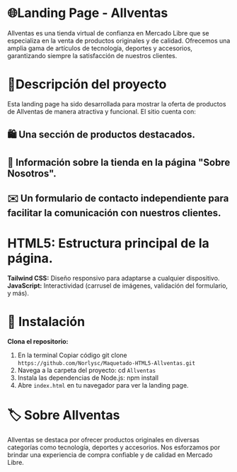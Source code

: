  

# 🌐Landing Page - Allventas
Allventas es una tienda virtual de confianza en Mercado Libre que se especializa en la venta de productos originales y de calidad. Ofrecemos una amplia gama de artículos de tecnología, deportes y accesorios, garantizando siempre la satisfacción de nuestros clientes.

# 📝Descripción del proyecto
Esta landing page ha sido desarrollada para mostrar la oferta de productos de Allventas de manera atractiva y funcional. El sitio cuenta con:

## 🛍️ Una sección de productos destacados.
## 📖 Información sobre la tienda en la página "Sobre Nosotros".
## ✉️ Un formulario de contacto independiente para facilitar la comunicación con nuestros clientes.

# HTML5: Estructura principal de la página.
**Tailwind CSS:** Diseño responsivo para adaptarse a cualquier dispositivo.
**JavaScript:** Interactividad (carrusel de imágenes, validación del formulario, y más).

# 🔧 Instalación
**Clona el repositorio:**
1. En la terminal Copiar código
git clone `https://github.com/Norlysc/Maquetado-HTML5-Allventas.git`
2. Navega a la carpeta del proyecto: cd `Allventas`
3. Instala las dependencias de Node.js: npm install
4. Abre `index.html` en tu navegador para ver la landing page.

# 🏷️ Sobre Allventas
Allventas se destaca por ofrecer productos originales en diversas categorías como tecnología, deportes y accesorios. Nos esforzamos por brindar una experiencia de compra confiable y de calidad en Mercado Libre.